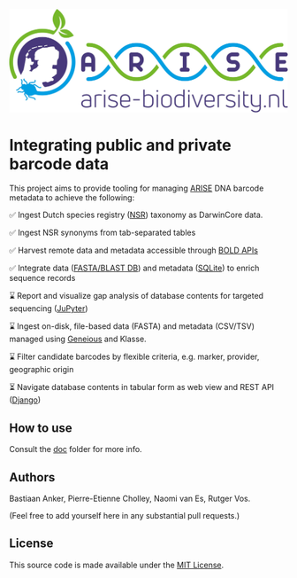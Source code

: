 ![](doc/arise-logo.jpeg)

# Integrating public and private barcode data

This project aims to provide tooling for managing 
[ARISE](https://www.arise-biodiversity.nl/) DNA barcode metadata to achieve
the following:

✅ Ingest Dutch species registry 
   ([NSR](https://www.nederlandsesoorten.nl/content/toegang-tot-de-data)) taxonomy 
   as DarwinCore data.
   
✅ Ingest NSR synonyms from tab-separated tables

✅ Harvest remote data and metadata accessible through 
   [BOLD APIs](https://www.boldsystems.org/index.php/api_home)   
   
✅ Integrate data ([FASTA/BLAST DB](https://www.ncbi.nlm.nih.gov/books/NBK279690/)) 
   and metadata ([SQLite](https://www.sqlite.org/index.html)) to enrich sequence records
   
⌛ Report and visualize gap analysis of database contents for targeted sequencing 
   ([JuPyter](https://jupyter.org/))
   
⌛ Ingest on-disk, file-based data (FASTA) and metadata (CSV/TSV) managed 
   using [Geneious](https://www.geneious.com/) and Klasse.
   
⌛ Filter candidate barcodes by flexible criteria, e.g. marker, provider, geographic origin

⏳ Navigate database contents in tabular form as web view and REST API 
   ([Django](https://www.djangoproject.com/))

## How to use

Consult the [doc](doc) folder for more info.

## Authors

Bastiaan Anker, Pierre-Etienne Cholley, Naomi van Es, Rutger Vos. 

(Feel free to add yourself here in any substantial pull requests.)

## License

This source code is made available under the [MIT License](LICENSE).
